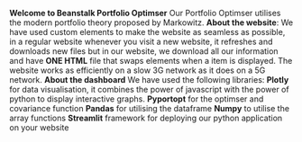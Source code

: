**Welcome to Beanstalk Portfolio Optimser**
Our Portfolio Optimser utilises the modern portfolio theory proposed by Markowitz.
**About the website**:
We have used custom elements to make the website as seamless as possible, in a regular website whenever you visit a new website, it refreshes and downloads new files but in our website, we download all our information and have **ONE HTML** file that swaps elements  when a item is displayed. The website works as efficiently on a slow 3G network as it does on a 5G network.
**About the dashboard**
 We have used the following libraries: 
   **Plotly** for data visualisation, it combines the power of javascript with the power of python to display interactive graphs. 
   **Pyportopt** for the optimser and covariance function
   **Pandas** for utilising the dataframe
   **Numpy** to utilise the array functions 
   **Streamlit** framework for deploying our python application on your website
